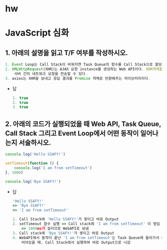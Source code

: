 # hw

# JavaScript 심화

## 1. 아래의 설명을 읽고 T/F 여부를 작성하시오.

```jsx
1. Event Loop는 Call Stack이 비워지면 Task Queue의 함수를 Call Stack으로 할당하는 역할을 한다.
2. XMLHttpRequest(XHR)는 AJAX 요청 instance를 생성하는 Web API이다. XHR객체를 활용하여 브라우저와
	서버 간의 네트워크 요청을 전송할 수 있다.
3. axios는 XHR을 보내고 응답 결과를 Promise 객체로 반환해주는 라이브러리이다.
```

- 답
    
    ```jsx
    1. true
    2. true
    3. true
    ```
    

## 2. 아래의 코드가 실행되었을 때 Web API, Task Queue, Call Stack 그리고 Event Loop에서 어떤 동작이 일어나는지 서술하시오.

```jsx
console.log('Hello SSAFY!')

setTimeout(function () {
	console.log('I am from setTimeout')
}, 1000)

console.log('Bye SSAFY!')
```

- 답
    
    ```jsx
    'Hello SSAFY!'
    => 'Bye SSAFY!'
    => 'I am from setTimeout'
    
    1. Call Stack에 'Hello SSAFY!'가 쌓이고 바로 Output
    2. setTimeout 함수 실행 => Call stack에 'I am from setTimeout' 이 쌓임
    	=> 1000ms가 걸리므로 WebAPI로 보냄
    3. Call stack에 'Bye SSAFY!'가 쌓이고 바로 Output
    4. WebAPI에서 동작이 끝난 'I am from setTimeout'는 Task Queue에 들어가서 Call Stack이
    	비어있을 때, Call Stack에서 실행하여 바로 Output으로 나감
    ```